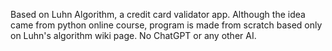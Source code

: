 Based on Luhn Algorithm, a credit card validator app. Although the idea came from python online course, program is made from scratch based only on Luhn's algorithm wiki page. No ChatGPT or any other AI.